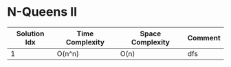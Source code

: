 # N-Queens II

| Solution Idx | Time Complexity | Space Complexity | Comment |
| ------------ | --------------- | ---------------- | ------- |
| 1            | O(n^n)          | O(n)             | dfs     |
